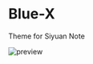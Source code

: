 # Blue-X
Theme for Siyuan Note

![preview](https://user-images.githubusercontent.com/48144208/133999345-e1d6225b-4495-4c0a-a0da-0d1c68c0021e.png)
